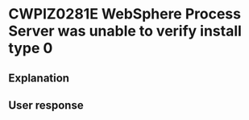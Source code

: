 # CWPIZ0281E WebSphere Process Server was unable to verify install type 0

## Explanation

## User response